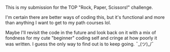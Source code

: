 This is my submission for the TOP "Rock, Paper, Scissors!" challenge. 

I'm certain there are better ways of coding this, but it's functional and more than anything I want to get to my path courses lol. 

Maybe I'll revisit the code in the future and look back on it with a mix of fondness for my cute "beginner" coding self and cringe at how poorly it was written. I guess the only
way to find out is to keep going. ¯\_(ツ)_/¯
